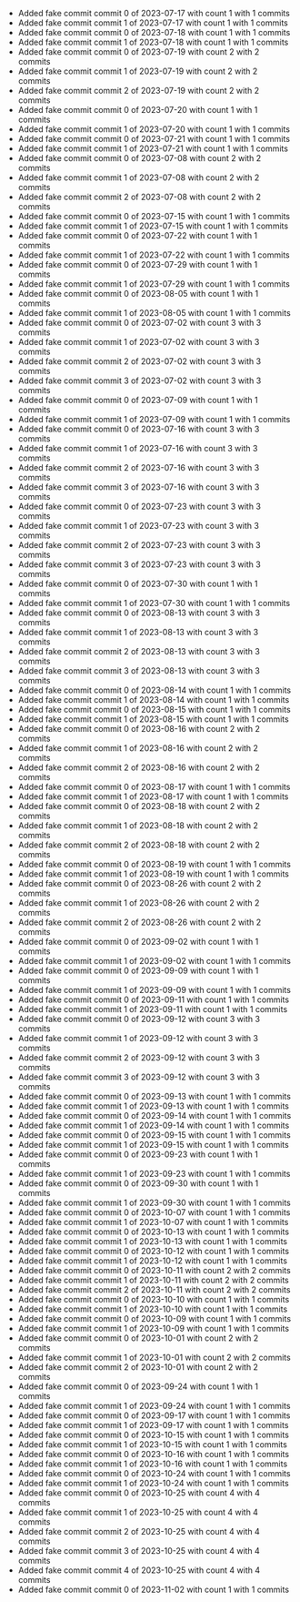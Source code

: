 - Added fake commit commit 0 of 2023-07-17 with count 1 with 1 commits
- Added fake commit commit 1 of 2023-07-17 with count 1 with 1 commits
- Added fake commit commit 0 of 2023-07-18 with count 1 with 1 commits
- Added fake commit commit 1 of 2023-07-18 with count 1 with 1 commits
- Added fake commit commit 0 of 2023-07-19 with count 2 with 2 commits
- Added fake commit commit 1 of 2023-07-19 with count 2 with 2 commits
- Added fake commit commit 2 of 2023-07-19 with count 2 with 2 commits
- Added fake commit commit 0 of 2023-07-20 with count 1 with 1 commits
- Added fake commit commit 1 of 2023-07-20 with count 1 with 1 commits
- Added fake commit commit 0 of 2023-07-21 with count 1 with 1 commits
- Added fake commit commit 1 of 2023-07-21 with count 1 with 1 commits
- Added fake commit commit 0 of 2023-07-08 with count 2 with 2 commits
- Added fake commit commit 1 of 2023-07-08 with count 2 with 2 commits
- Added fake commit commit 2 of 2023-07-08 with count 2 with 2 commits
- Added fake commit commit 0 of 2023-07-15 with count 1 with 1 commits
- Added fake commit commit 1 of 2023-07-15 with count 1 with 1 commits
- Added fake commit commit 0 of 2023-07-22 with count 1 with 1 commits
- Added fake commit commit 1 of 2023-07-22 with count 1 with 1 commits
- Added fake commit commit 0 of 2023-07-29 with count 1 with 1 commits
- Added fake commit commit 1 of 2023-07-29 with count 1 with 1 commits
- Added fake commit commit 0 of 2023-08-05 with count 1 with 1 commits
- Added fake commit commit 1 of 2023-08-05 with count 1 with 1 commits
- Added fake commit commit 0 of 2023-07-02 with count 3 with 3 commits
- Added fake commit commit 1 of 2023-07-02 with count 3 with 3 commits
- Added fake commit commit 2 of 2023-07-02 with count 3 with 3 commits
- Added fake commit commit 3 of 2023-07-02 with count 3 with 3 commits
- Added fake commit commit 0 of 2023-07-09 with count 1 with 1 commits
- Added fake commit commit 1 of 2023-07-09 with count 1 with 1 commits
- Added fake commit commit 0 of 2023-07-16 with count 3 with 3 commits
- Added fake commit commit 1 of 2023-07-16 with count 3 with 3 commits
- Added fake commit commit 2 of 2023-07-16 with count 3 with 3 commits
- Added fake commit commit 3 of 2023-07-16 with count 3 with 3 commits
- Added fake commit commit 0 of 2023-07-23 with count 3 with 3 commits
- Added fake commit commit 1 of 2023-07-23 with count 3 with 3 commits
- Added fake commit commit 2 of 2023-07-23 with count 3 with 3 commits
- Added fake commit commit 3 of 2023-07-23 with count 3 with 3 commits
- Added fake commit commit 0 of 2023-07-30 with count 1 with 1 commits
- Added fake commit commit 1 of 2023-07-30 with count 1 with 1 commits
- Added fake commit commit 0 of 2023-08-13 with count 3 with 3 commits
- Added fake commit commit 1 of 2023-08-13 with count 3 with 3 commits
- Added fake commit commit 2 of 2023-08-13 with count 3 with 3 commits
- Added fake commit commit 3 of 2023-08-13 with count 3 with 3 commits
- Added fake commit commit 0 of 2023-08-14 with count 1 with 1 commits
- Added fake commit commit 1 of 2023-08-14 with count 1 with 1 commits
- Added fake commit commit 0 of 2023-08-15 with count 1 with 1 commits
- Added fake commit commit 1 of 2023-08-15 with count 1 with 1 commits
- Added fake commit commit 0 of 2023-08-16 with count 2 with 2 commits
- Added fake commit commit 1 of 2023-08-16 with count 2 with 2 commits
- Added fake commit commit 2 of 2023-08-16 with count 2 with 2 commits
- Added fake commit commit 0 of 2023-08-17 with count 1 with 1 commits
- Added fake commit commit 1 of 2023-08-17 with count 1 with 1 commits
- Added fake commit commit 0 of 2023-08-18 with count 2 with 2 commits
- Added fake commit commit 1 of 2023-08-18 with count 2 with 2 commits
- Added fake commit commit 2 of 2023-08-18 with count 2 with 2 commits
- Added fake commit commit 0 of 2023-08-19 with count 1 with 1 commits
- Added fake commit commit 1 of 2023-08-19 with count 1 with 1 commits
- Added fake commit commit 0 of 2023-08-26 with count 2 with 2 commits
- Added fake commit commit 1 of 2023-08-26 with count 2 with 2 commits
- Added fake commit commit 2 of 2023-08-26 with count 2 with 2 commits
- Added fake commit commit 0 of 2023-09-02 with count 1 with 1 commits
- Added fake commit commit 1 of 2023-09-02 with count 1 with 1 commits
- Added fake commit commit 0 of 2023-09-09 with count 1 with 1 commits
- Added fake commit commit 1 of 2023-09-09 with count 1 with 1 commits
- Added fake commit commit 0 of 2023-09-11 with count 1 with 1 commits
- Added fake commit commit 1 of 2023-09-11 with count 1 with 1 commits
- Added fake commit commit 0 of 2023-09-12 with count 3 with 3 commits
- Added fake commit commit 1 of 2023-09-12 with count 3 with 3 commits
- Added fake commit commit 2 of 2023-09-12 with count 3 with 3 commits
- Added fake commit commit 3 of 2023-09-12 with count 3 with 3 commits
- Added fake commit commit 0 of 2023-09-13 with count 1 with 1 commits
- Added fake commit commit 1 of 2023-09-13 with count 1 with 1 commits
- Added fake commit commit 0 of 2023-09-14 with count 1 with 1 commits
- Added fake commit commit 1 of 2023-09-14 with count 1 with 1 commits
- Added fake commit commit 0 of 2023-09-15 with count 1 with 1 commits
- Added fake commit commit 1 of 2023-09-15 with count 1 with 1 commits
- Added fake commit commit 0 of 2023-09-23 with count 1 with 1 commits
- Added fake commit commit 1 of 2023-09-23 with count 1 with 1 commits
- Added fake commit commit 0 of 2023-09-30 with count 1 with 1 commits
- Added fake commit commit 1 of 2023-09-30 with count 1 with 1 commits
- Added fake commit commit 0 of 2023-10-07 with count 1 with 1 commits
- Added fake commit commit 1 of 2023-10-07 with count 1 with 1 commits
- Added fake commit commit 0 of 2023-10-13 with count 1 with 1 commits
- Added fake commit commit 1 of 2023-10-13 with count 1 with 1 commits
- Added fake commit commit 0 of 2023-10-12 with count 1 with 1 commits
- Added fake commit commit 1 of 2023-10-12 with count 1 with 1 commits
- Added fake commit commit 0 of 2023-10-11 with count 2 with 2 commits
- Added fake commit commit 1 of 2023-10-11 with count 2 with 2 commits
- Added fake commit commit 2 of 2023-10-11 with count 2 with 2 commits
- Added fake commit commit 0 of 2023-10-10 with count 1 with 1 commits
- Added fake commit commit 1 of 2023-10-10 with count 1 with 1 commits
- Added fake commit commit 0 of 2023-10-09 with count 1 with 1 commits
- Added fake commit commit 1 of 2023-10-09 with count 1 with 1 commits
- Added fake commit commit 0 of 2023-10-01 with count 2 with 2 commits
- Added fake commit commit 1 of 2023-10-01 with count 2 with 2 commits
- Added fake commit commit 2 of 2023-10-01 with count 2 with 2 commits
- Added fake commit commit 0 of 2023-09-24 with count 1 with 1 commits
- Added fake commit commit 1 of 2023-09-24 with count 1 with 1 commits
- Added fake commit commit 0 of 2023-09-17 with count 1 with 1 commits
- Added fake commit commit 1 of 2023-09-17 with count 1 with 1 commits
- Added fake commit commit 0 of 2023-10-15 with count 1 with 1 commits
- Added fake commit commit 1 of 2023-10-15 with count 1 with 1 commits
- Added fake commit commit 0 of 2023-10-16 with count 1 with 1 commits
- Added fake commit commit 1 of 2023-10-16 with count 1 with 1 commits
- Added fake commit commit 0 of 2023-10-24 with count 1 with 1 commits
- Added fake commit commit 1 of 2023-10-24 with count 1 with 1 commits
- Added fake commit commit 0 of 2023-10-25 with count 4 with 4 commits
- Added fake commit commit 1 of 2023-10-25 with count 4 with 4 commits
- Added fake commit commit 2 of 2023-10-25 with count 4 with 4 commits
- Added fake commit commit 3 of 2023-10-25 with count 4 with 4 commits
- Added fake commit commit 4 of 2023-10-25 with count 4 with 4 commits
- Added fake commit commit 0 of 2023-11-02 with count 1 with 1 commits
